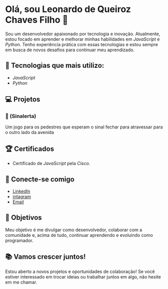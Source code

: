 # Olá, sou Leonardo de Queiroz Chaves Filho 👋

Sou um desenvolvedor apaixonado por tecnologia e inovação. Atualmente, estou focado em aprender e melhorar minhas habilidades em *JavaScript* e *Python*. Tenho experiência prática com essas tecnologias e estou sempre em busca de novos desafios para continuar meu aprendizado.

## 🚀 Tecnologias que mais utilizo:
- *JavaScript*
- *Python*

## 💻 Projetos
### 🚦 (Sinalerta)
Um jogo para os pedestres que esperam o sinal fechar para atravessar para o outro lado da avenida

## 🏆 Certificados
- Certificado de *JavaScript* pela *Cisco*.

## 📲 Conecte-se comigo
- [LinkedIn](https://www.linkedin.com/in/leonardo-filho-7aa2a4336/)
- [intagram](https://www.instagram.com/leoqueirozc_/)
- [Email](leofilho229@gmail.com)

## 🎯 Objetivos
Meu objetivo é me divulgar como desenvolvedor, colaborar com a comunidade e, acima de tudo, continuar aprendendo e evoluindo como programador. 

## 📚 Vamos crescer juntos!
Estou aberto a novos projetos e oportunidades de colaboração! Se você estiver interessado em trocar ideias ou trabalhar juntos em algo, não hesite em me chamar.
